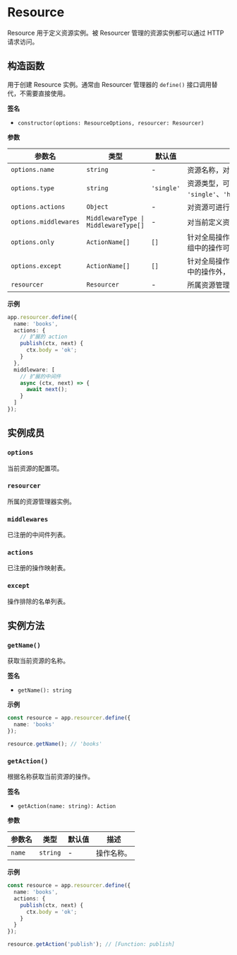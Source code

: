 # Resource

Resource 用于定义资源实例。被 Resourcer 管理的资源实例都可以通过 HTTP 请求访问。

## 构造函数

用于创建 Resource 实例。通常由 Resourcer 管理器的 `define()` 接口调用替代，不需要直接使用。

**签名**

* `constructor(options: ResourceOptions, resourcer: Resourcer)`

**参数**

| 参数名 | 类型 | 默认值 | 描述 |
| --- | --- | --- | --- |
| `options.name` | `string` | - | 资源名称，对应 URL 路由中的资源地址部分。 |
| `options.type` | `string` | `'single'` | 资源类型，可选项为 `'single'`、`'hasOne'`、`'hasMany'`、`'belongsTo'`、`'belongsToMany'`。 |
| `options.actions` | `Object` | - | 对资源可进行的操作列表，详见示例部分。 |
| `options.middlewares` | `MiddlewareType \| MiddlewareType[]` | - | 对当前定义资源进行任意操作访问时的中间件列表，详见示例部分。 |
| `options.only` | `ActionName[]` | `[]` | 针对全局操作的白名单列表，当数组中有值时（`length > 0`），只有数组中的操作可被访问。 |
| `options.except` | `ActionName[]` | `[]` | 针对全局操作的黑名单列表，当数组中有值时（`length > 0`），除数组中的操作外，其他操作可被访问。 |
| `resourcer` | `Resourcer` | - | 所属资源管理器实例。 |

**示例**

```ts
app.resourcer.define({
  name: 'books',
  actions: {
    // 扩展的 action
    publish(ctx, next) {
      ctx.body = 'ok';
    }
  },
  middleware: [
    // 扩展的中间件
    async (ctx, next) => {
      await next();
    }
  ]
});
```

## 实例成员

### `options`

当前资源的配置项。

### `resourcer`

所属的资源管理器实例。

### `middlewares`

已注册的中间件列表。

### `actions`

已注册的操作映射表。

### `except`

操作排除的名单列表。

## 实例方法

### `getName()`

获取当前资源的名称。

**签名**

* `getName(): string`

**示例**

```ts
const resource = app.resourcer.define({
  name: 'books'
});

resource.getName(); // 'books'
```

### `getAction()`

根据名称获取当前资源的操作。

**签名**

* `getAction(name: string): Action`

**参数**

| 参数名 | 类型 | 默认值 | 描述 |
| --- | --- | --- | --- |
| `name` | `string` | - | 操作名称。 |

**示例**

```ts
const resource = app.resourcer.define({
  name: 'books',
  actions: {
    publish(ctx, next) {
      ctx.body = 'ok';
    }
  }
});

resource.getAction('publish'); // [Function: publish]
```
